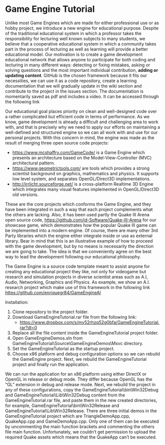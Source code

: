 # Game Engine Tutorial

Unlike most Game Engines which are made for either professional use or as hobby project, we introduce a new engine 
for educational purpose. Despite of the traditional educational system in which a professor takes the responsibility 
for lecturing well known subjects to many students, we believe that a cooperative educational system in which a 
community takes part in the process of lecturing as well as learning will provide a better educational model. 
Our motivation is to create a game development educational network that allows anyone to participate for both coding 
and lecturing in many different ways: detecting or fixing mistakes, asking or solving questions and the most important 
individual contribution, **adding or updating content**. GitHub is the chosen framework because it fits our necessities, 
we can use it as a code repository, create a learning documentation that we will gradually update in the wiki section and 
contribute to the project in the issues section. The documentation is momentarily saved as pdf and includes a video. It 
can be accessed through the following link

Our educational goal places priority on clean and well-designed code over a rather complicated but efficient code in terms 
of performance. As we know, game development is already a difficult and challenging area to work with, and that is precisely 
why we need to apply our efforts on maintaining a well-defined and structured engine so we can all work with and use for our 
personal projects. With this concern in mind, the engine was made as the result of merging three open source code projects:

-	https://www.mcshaffry.com/GameCode/ is a Game Engine which presents an architecture based on the Model-View-Controller (MVC) 
architectural pattern.
-	https://www.geometrictools.com/ are tools which provides a strong scientist background on graphics, mathematics and physics. 
It supports low level system, and separates OpenGL/Direct3D implementations.
-	http://irrlicht.sourceforge.net/ is a cross-platform Realtime 3D Engine which integrates many visual features implemented 
in OpenGL/Direct3D old versions.

These are the core projects which conforms the Game Engine, and they have been integrated in such a way that each project 
complements what the others are lacking. Also, it has been used partly the Quake III Arena open source code, 
https://github.com/id-Software/Quake-III-Arena for our showcase game, which demonstrates how the popular Quake III game can 
be implemented into a modern engine. Of course, there are many other 3rd Party libraries which the engine either integrate 
inside or use as external library. Bear in mind that this is an illustrative example of how to proceed with the game development, 
but by no means is necessarily the direction we are going to take. The idea is that we conveniently agree on the best way to lead 
the development following our educational philosophy. 

The Game Engine is a source code template meant to assist anyone for creating any educational project they like, not only for 
videogame but research and simulation projects in diverse scientist areas such as A.I, Audio, Networking, Graphics and Physics. 
As example, we show an A.I. research project which make use of this framework in the following link 
https://github.com/enriquegr84/GameEngineAI

Installation:

1.	Clone repository to the project folder.
2.	Download GameEngineTutorial.rar file from the following link:
    -	https://www.dropbox.com/s/mv52rhzq52g0bfa/GameEngineTutorial.rar?dl=0
3.	Replace all the file content inside the GameEngineTutorial project folder.
4.	Open GameEngineDemos.sln from GameEngineTutorial\Source\GameEngineDemos\Msvc directory.
5.	Set the GameEngineTutorial as the startup project.
6.	Choose x86 platform and debug configuration options so we can rebuild the GameEngine project. Next, 
    we rebuild the GameEngineTutorial project and finally run the application.

We can run the application for an x86 platform using either DirectX or OpenGL in release or debug mode. They differ because OpenGL 
has the “GL” extension in debug and release mode. Next, we rebuild the project in any of these configurations, copy the 
GameEngineTutorial\bin\Win32Debug and GameEngineTutorial\Lib\Win32Debug content from the GameEngineTutorial.rar file, and paste them 
in the new created directories, for example, GameEngineTutorial\bin\Win32Release and GameEngineTutorial\Lib\Win32Release.
There are three initial demos in the GameEngineTutorial project which are TriangleDemoApp.cpp, QuakeApp.cpp and GameDemoApp.cpp. 
Only one of them can be executed by uncommenting the main function brackets and commenting the others file main function. 
Unfortunately, we couldn’t get permission to upload the required Quake assets which means that the QuakeApp can’t be executed.
